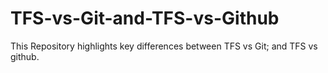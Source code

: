 # TFS-vs-Git-and-TFS-vs-Github
This Repository highlights key differences between TFS vs Git; and TFS vs github. 
